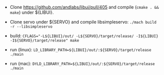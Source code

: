 - Clone https://github.com/andlabs/libui/pull/405 and compile (`cmake . && make`) under ${LIBUI}.
- Clone servo under ${SERVO} and compile libsimpleservo: `./mach build -r --libsimpleservo`

- build: `CFLAGS="-L${LIBUI}/out/ -L${SERVO}/target/release/ -I${LIBUI} -I${SERVO}/target/release" make`
- run (linux): `LD_LIBRARY_PATH=${LIBUI}/out/:${SERVO}/target/release ./main`
- run (mac): `DYLD_LIBRARY_PATH=${LIBUI}/out/:${SERVO}/target/release ./main`
